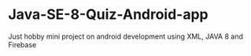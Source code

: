 # Java-SE-8-Quiz-Android-app
Just hobby mini project on android development using XML, JAVA 8 and Firebase
